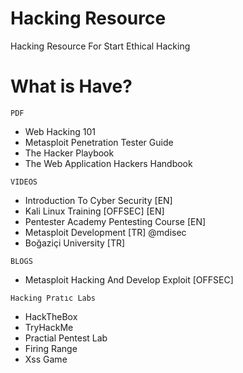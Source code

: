 # Hacking Resource
Hacking Resource For Start Ethical Hacking

# What is Have?
`PDF`
+ Web Hacking 101
+ Metasploit Penetration Tester Guide
+ The Hacker Playbook
+ The Web Application Hackers Handbook

`VIDEOS`
+ Introduction To Cyber Security [EN]
+ Kali Linux Training [OFFSEC] [EN]
+ Pentester Academy Pentesting Course [EN]
+ Metasploit Development [TR] @mdisec
+ Boğaziçi University [TR]

`BLOGS`
+ Metasploit Hacking And Develop Exploit [OFFSEC]

`Hacking Pratıc Labs`
+ HackTheBox
+ TryHackMe
+ Practial Pentest Lab
+ Firing Range
+ Xss Game
